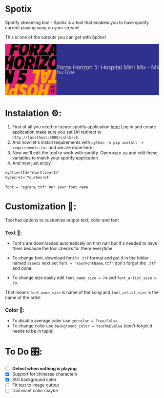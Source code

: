 # Spotix
Spotify streaming tool - Spotix is a tool that enables you to have spotify current playing song on your stream!

This is one of the outputs you can get with Spotix!

![This is output](https://github.com/wrexik/Spotix/blob/main/output/output.jpeg)

# Instalation ⚙:
1. First of all you need to create spotify application [here](https://developer.spotify.com/dashboard/applications)
  Log in and create application make sure you set Uri redirect to `http://localhost:8888/callback`
2. And now let's install requirements with `python -m pip install -r requirements.txt` and we are done here!
3. Now we'll edit the tool to work with spotify. Open `main.py` and edit these variables to match your spotify application
4. And now just enjoy.
```
myClientId='YourClientId'
mySecret='YourSecret'

font = "agrane.ttf" #or your font name
```
# Customization 🔧:
Tool has options to custumize output text, color and font

### Text 📃:
- Font's are downloaded automaticaly on first run! but it's needed to have them because the tool checks for them everytime.
- To change font, download font in `.ttf` format and put it in the folder named `assets` next set `font = 'YourFontName.ttf'` don't forget the `.ttf` and done.

- To change size easily edit `font_name_size = 74` and `font_artist_size = 70`.

That means `font_name_size` is name of the song
and `font_artist_size` is the name of the artist

### Color 🎨:
- To disable average color use `getcolor = True/False`.
- To change color use `background_color = YourRGBValue` (don't forget it needs to be in tuple)

# To Do 🎛:
- [ ] **Detect when nothing is playing**
- [x] Support for chinesse characters
- [x] Still background color
- [ ] Fit text to image output
- [ ] Dominant color maybe
